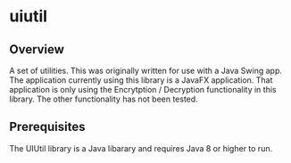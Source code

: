 # uiutil
## Overview
A set of utilities.  This was originally written for use with a Java Swing app.  The application currently using this library is a JavaFX application.  That application is only using the Encrytption / Decryption functionality in this library.  The other functionality has not been tested.  

## Prerequisites

The UIUtil library is a Java libarary and requires Java 8 or higher to run.  
